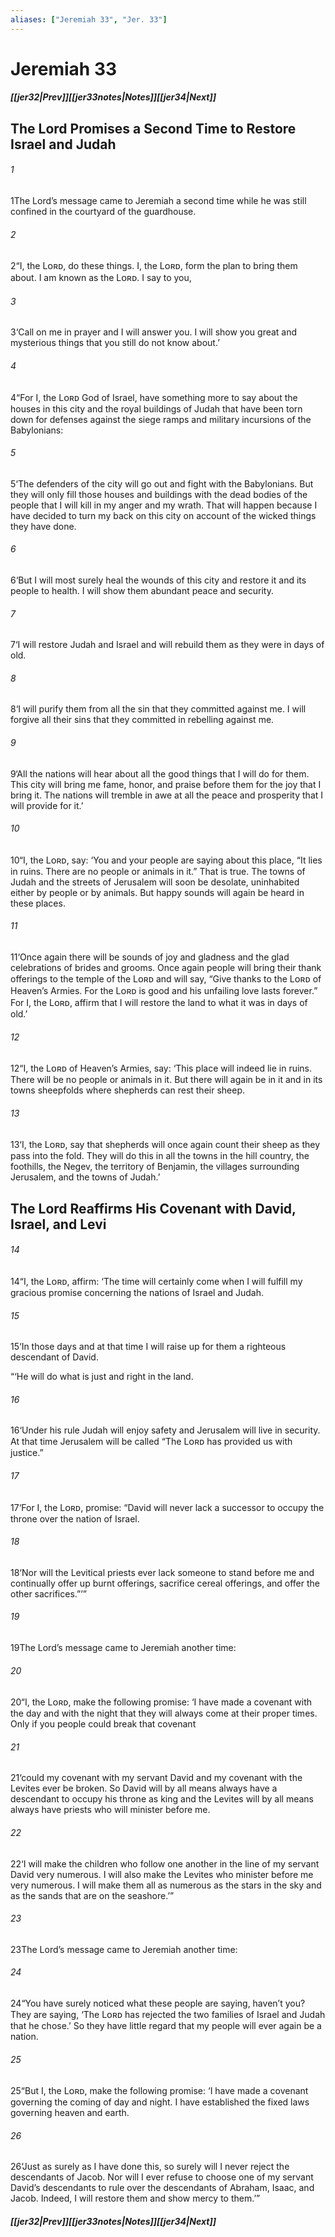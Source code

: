 ```yaml
---
aliases: ["Jeremiah 33", "Jer. 33"]
---
```

# Jeremiah 33
##### <span class=arrow-left></span>[[jer32|Prev]]<span class=navigation-separator></span>[[jer33notes|Notes]]<span class=navigation-separator></span>[[jer34|Next]]<span class=arrow-right></span>
## The Lord Promises a Second Time to Restore Israel and Judah
###### 1
<span class=verse-first>1</span>The Lord’s message came to Jeremiah a second time while he was still confined in the courtyard of the guardhouse.
###### 2
<span class=verse-body>2</span>“I, the Lᴏʀᴅ, do these things. I, the Lᴏʀᴅ, form the plan to bring them about. I am known as the Lᴏʀᴅ. I say to you,
###### 3
<span class=verse-body>3</span>‘Call on me in prayer and I will answer you. I will show you great and mysterious things that you still do not know about.’
###### 4
<span class=verse-body>4</span>“For I, the Lᴏʀᴅ God of Israel, have something more to say about the houses in this city and the royal buildings of Judah that have been torn down for defenses against the siege ramps and military incursions of the Babylonians:
###### 5
<span class=verse-body>5</span>‘The defenders of the city will go out and fight with the Babylonians. But they will only fill those houses and buildings with the dead bodies of the people that I will kill in my anger and my wrath. That will happen because I have decided to turn my back on this city on account of the wicked things they have done.
###### 6
<span class=verse-body>6</span>‘But I will most surely heal the wounds of this city and restore it and its people to health. I will show them abundant peace and security.
###### 7
<span class=verse-body>7</span>‘I will restore Judah and Israel and will rebuild them as they were in days of old.
###### 8
<span class=verse-body>8</span>‘I will purify them from all the sin that they committed against me. I will forgive all their sins that they committed in rebelling against me.
###### 9
<span class=verse-body>9</span>‘All the nations will hear about all the good things that I will do for them. This city will bring me fame, honor, and praise before them for the joy that I bring it. The nations will tremble in awe at all the peace and prosperity that I will provide for it.’
<div class=paragraph-break></div>

###### 10
<span class=verse-first>10</span>“I, the Lᴏʀᴅ, say: ‘You and your people are saying about this place, “It lies in ruins. There are no people or animals in it.” That is true. The towns of Judah and the streets of Jerusalem will soon be desolate, uninhabited either by people or by animals. But happy sounds will again be heard in these places.
###### 11
<span class=verse-body>11</span>‘Once again there will be sounds of joy and gladness and the glad celebrations of brides and grooms. Once again people will bring their thank offerings to the temple of the Lᴏʀᴅ and will say, “Give thanks to the Lᴏʀᴅ of Heaven’s Armies. For the Lᴏʀᴅ is good and his unfailing love lasts forever.” For I, the Lᴏʀᴅ, affirm that I will restore the land to what it was in days of old.’
<div class=paragraph-break></div>

###### 12
<span class=verse-first>12</span>“I, the Lᴏʀᴅ of Heaven’s Armies, say: ‘This place will indeed lie in ruins. There will be no people or animals in it. But there will again be in it and in its towns sheepfolds where shepherds can rest their sheep.
###### 13
<span class=verse-body>13</span>‘I, the Lᴏʀᴅ, say that shepherds will once again count their sheep as they pass into the fold. They will do this in all the towns in the hill country, the foothills, the Negev, the territory of Benjamin, the villages surrounding Jerusalem, and the towns of Judah.’
## The Lord Reaffirms His Covenant with David, Israel, and Levi
###### 14
<span class=verse-first>14</span>“I, the Lᴏʀᴅ, affirm: ‘The time will certainly come when I will fulfill my gracious promise concerning the nations of Israel and Judah.
###### 15
<span class=verse-body>15</span>‘In those days and at that time I will raise up for them a righteous descendant of David.
<div class=paragraph-break></div>

“‘He will do what is just and right in the land.
###### 16
<span class=verse-body>16</span>‘Under his rule Judah will enjoy safety and Jerusalem will live in security. At that time Jerusalem will be called “The Lᴏʀᴅ has provided us with justice.”
###### 17
<span class=verse-body>17</span>‘For I, the Lᴏʀᴅ, promise: “David will never lack a successor to occupy the throne over the nation of Israel.
###### 18
<span class=verse-body>18</span>‘Nor will the Levitical priests ever lack someone to stand before me and continually offer up burnt offerings, sacrifice cereal offerings, and offer the other sacrifices.”’”
<div class=paragraph-break></div>

###### 19
<span class=verse-first>19</span>The Lord’s message came to Jeremiah another time:
###### 20
<span class=verse-body>20</span>“I, the Lᴏʀᴅ, make the following promise: ‘I have made a covenant with the day and with the night that they will always come at their proper times. Only if you people could break that covenant
###### 21
<span class=verse-body>21</span>‘could my covenant with my servant David and my covenant with the Levites ever be broken. So David will by all means always have a descendant to occupy his throne as king and the Levites will by all means always have priests who will minister before me.
###### 22
<span class=verse-body>22</span>‘I will make the children who follow one another in the line of my servant David very numerous. I will also make the Levites who minister before me very numerous. I will make them all as numerous as the stars in the sky and as the sands that are on the seashore.’”
<div class=paragraph-break></div>

###### 23
<span class=verse-first>23</span>The Lord’s message came to Jeremiah another time:
###### 24
<span class=verse-body>24</span>“You have surely noticed what these people are saying, haven’t you? They are saying, ‘The Lᴏʀᴅ has rejected the two families of Israel and Judah that he chose.’ So they have little regard that my people will ever again be a nation.
###### 25
<span class=verse-body>25</span>“But I, the Lᴏʀᴅ, make the following promise: ‘I have made a covenant governing the coming of day and night. I have established the fixed laws governing heaven and earth.
###### 26
<span class=verse-body>26</span>‘Just as surely as I have done this, so surely will I never reject the descendants of Jacob. Nor will I ever refuse to choose one of my servant David’s descendants to rule over the descendants of Abraham, Isaac, and Jacob. Indeed, I will restore them and show mercy to them.’”
##### <span class=arrow-left></span>[[jer32|Prev]]<span class=navigation-separator></span>[[jer33notes|Notes]]<span class=navigation-separator></span>[[jer34|Next]]<span class=arrow-right></span>